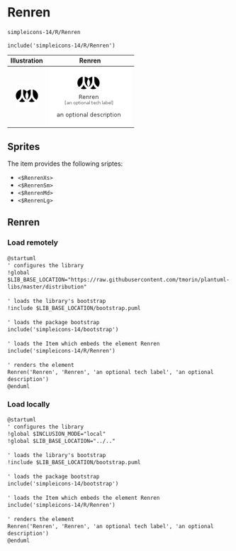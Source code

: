 # Renren


```text
simpleicons-14/R/Renren
```

```text
include('simpleicons-14/R/Renren')
```



| Illustration | Renren |
| :---: | :---: |
| ![illustration for Illustration](../../simpleicons-14/R/Renren.png) | ![illustration for Renren](../../simpleicons-14/R/Renren.Local.png) |



## Sprites
The item provides the following sriptes:

- `<$RenrenXs>`
- `<$RenrenSm>`
- `<$RenrenMd>`
- `<$RenrenLg>`





## Renren

### Load remotely
```plantuml
@startuml
' configures the library
!global $LIB_BASE_LOCATION="https://raw.githubusercontent.com/tmorin/plantuml-libs/master/distribution"

' loads the library's bootstrap
!include $LIB_BASE_LOCATION/bootstrap.puml

' loads the package bootstrap
include('simpleicons-14/bootstrap')

' loads the Item which embeds the element Renren
include('simpleicons-14/R/Renren')

' renders the element
Renren('Renren', 'Renren', 'an optional tech label', 'an optional description')
@enduml
```

### Load locally
```plantuml
@startuml
' configures the library
!global $INCLUSION_MODE="local"
!global $LIB_BASE_LOCATION="../.."

' loads the library's bootstrap
!include $LIB_BASE_LOCATION/bootstrap.puml

' loads the package bootstrap
include('simpleicons-14/bootstrap')

' loads the Item which embeds the element Renren
include('simpleicons-14/R/Renren')

' renders the element
Renren('Renren', 'Renren', 'an optional tech label', 'an optional description')
@enduml
```

